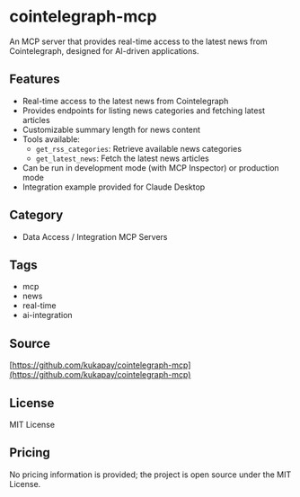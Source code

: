 # cointelegraph-mcp

An MCP server that provides real-time access to the latest news from Cointelegraph, designed for AI-driven applications.

## Features
- Real-time access to the latest news from Cointelegraph
- Provides endpoints for listing news categories and fetching latest articles
- Customizable summary length for news content
- Tools available:
  - `get_rss_categories`: Retrieve available news categories
  - `get_latest_news`: Fetch the latest news articles
- Can be run in development mode (with MCP Inspector) or production mode
- Integration example provided for Claude Desktop

## Category
- Data Access / Integration MCP Servers

## Tags
- mcp
- news
- real-time
- ai-integration

## Source
[https://github.com/kukapay/cointelegraph-mcp](https://github.com/kukapay/cointelegraph-mcp)

## License
MIT License

## Pricing
No pricing information is provided; the project is open source under the MIT License.